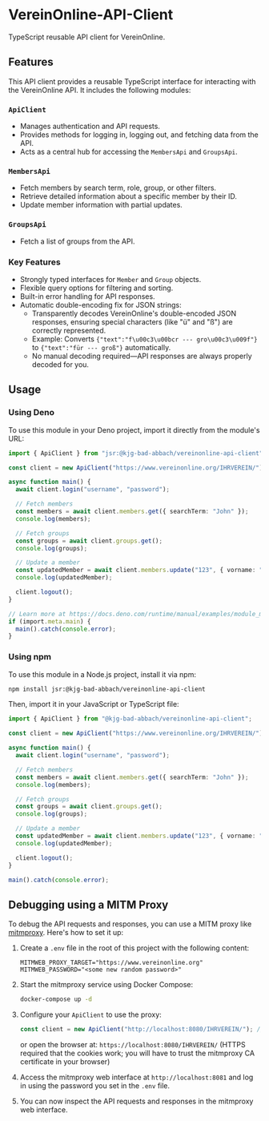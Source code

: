 # VereinOnline-API-Client

TypeScript reusable API client for VereinOnline.

## Features

This API client provides a reusable TypeScript interface for interacting with
the VereinOnline API. It includes the following modules:

### `ApiClient`

- Manages authentication and API requests.
- Provides methods for logging in, logging out, and fetching data from the API.
- Acts as a central hub for accessing the `MembersApi` and `GroupsApi`.

### `MembersApi`

- Fetch members by search term, role, group, or other filters.
- Retrieve detailed information about a specific member by their ID.
- Update member information with partial updates.

### `GroupsApi`

- Fetch a list of groups from the API.

### Key Features

- Strongly typed interfaces for `Member` and `Group` objects.
- Flexible query options for filtering and sorting.
- Built-in error handling for API responses.
- Automatic double-encoding fix for JSON strings:
  - Transparently decodes VereinOnline's double-encoded JSON responses, ensuring
    special characters (like "ü" and "ß") are correctly represented.
  - Example: Converts `{"text":"f\u00c3\u00bcr --- gro\u00c3\u009f"}` to
    `{"text":"für --- groß"}` automatically.
  - No manual decoding required—API responses are always properly decoded for
    you.

## Usage

### Using Deno

To use this module in your Deno project, import it directly from the module's
URL:

```ts
import { ApiClient } from "jsr:@kjg-bad-abbach/vereinonline-api-client";

const client = new ApiClient("https://www.vereinonline.org/IHRVEREIN/");

async function main() {
  await client.login("username", "password");

  // Fetch members
  const members = await client.members.get({ searchTerm: "John" });
  console.log(members);

  // Fetch groups
  const groups = await client.groups.get();
  console.log(groups);

  // Update a member
  const updatedMember = await client.members.update("123", { vorname: "Jane" });
  console.log(updatedMember);

  client.logout();
}

// Learn more at https://docs.deno.com/runtime/manual/examples/module_metadata#concepts
if (import.meta.main) {
  main().catch(console.error);
}
```

### Using npm

To use this module in a Node.js project, install it via npm:

```bash
npm install jsr:@kjg-bad-abbach/vereinonline-api-client
```

Then, import it in your JavaScript or TypeScript file:

```ts
import { ApiClient } from "@kjg-bad-abbach/vereinonline-api-client";

const client = new ApiClient("https://www.vereinonline.org/IHRVEREIN/");

async function main() {
  await client.login("username", "password");

  // Fetch members
  const members = await client.members.get({ searchTerm: "John" });
  console.log(members);

  // Fetch groups
  const groups = await client.groups.get();
  console.log(groups);

  // Update a member
  const updatedMember = await client.members.update("123", { vorname: "Jane" });
  console.log(updatedMember);

  client.logout();
}

main().catch(console.error);
```

## Debugging using a MITM Proxy

To debug the API requests and responses, you can use a MITM proxy like [mitmproxy](https://mitmproxy.org/). Here's how to set it up:

1. Create a `.env` file in the root of this project with the following content:

   ```env
   MITMWEB_PROXY_TARGET="https://www.vereinonline.org"
   MITMWEB_PASSWORD="<some new random password>"
   ```

2. Start the mitmproxy service using Docker Compose:

   ```bash
   docker-compose up -d
   ```

3. Configure your `ApiClient` to use the proxy:

   ```ts
   const client = new ApiClient("http://localhost:8080/IHRVEREIN/"); // HTTP, not HTTPS because in Deno and Node.js trusting the mitmproxy CA is complicated and cookies are not required
   ```

   or open the browser at: `https://localhost:8080/IHRVEREIN/` (HTTPS required that the cookies work; you will have to trust the mitmproxy CA certificate in your browser)

4. Access the mitmproxy web interface at `http://localhost:8081` and log in using the password you set in the `.env` file.

5. You can now inspect the API requests and responses in the mitmproxy web interface.
